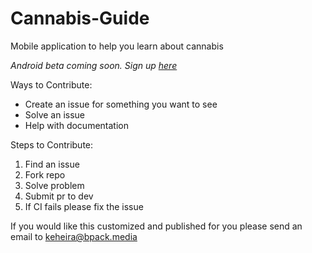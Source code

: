 # Cannabis-Guide
Mobile application to help you learn about cannabis

*Android beta coming soon. Sign up [here](https://t.co/5DejHxPAND?amp=1)*

Ways to Contribute:
- Create an issue for something you want to see
- Solve an issue
- Help with documentation

Steps to Contribute:
1. Find an issue
2. Fork repo
3. Solve problem
4. Submit pr to dev
6. If CI fails please fix the issue

If you would like this customized and published for you please send an email to keheira@bpack.media
